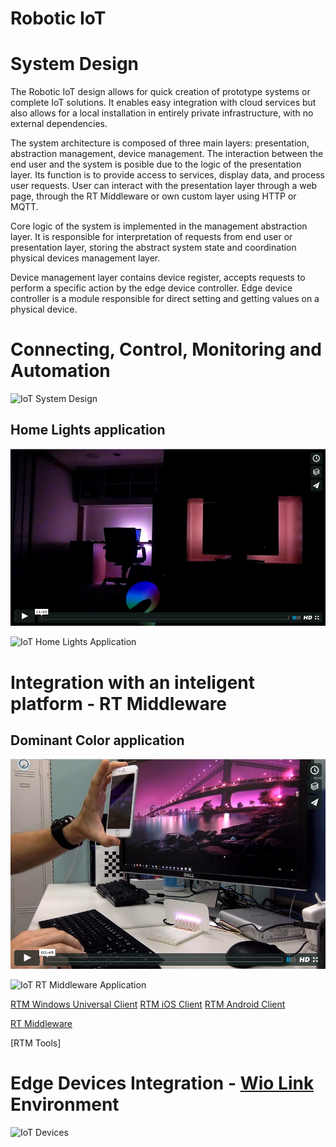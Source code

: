 # Robotic IoT

System Design
===============
The Robotic IoT design allows for quick creation of prototype systems or complete IoT solutions. 
It enables easy integration with cloud services but also allows for a local installation in entirely private infrastructure, 
with no external dependencies.

The system architecture is composed of three main layers: presentation, abstraction management, device management.
The interaction between the end user and the system is posible due to the logic of the presentation layer. Its function is to provide access to services, display data, and process user requests.
User can interact with the presentation layer through a web page, through the RT Middleware or own custom layer using HTTP or MQTT.

Core logic of the system is implemented in the management abstraction layer. It is responsible for interpretation of requests from end user or presentation layer, storing the abstract system state and coordination physical devices management layer.

Device management layer contains device register, accepts requests to perform a specific action by the edge device controller. 
Edge device controller is a module responsible for direct setting and getting values on a physical device.

Connecting, Control, Monitoring and Automation
===============
<img src="https://raw.githubusercontent.com/rachwal/IoT/master/img/IoT_Design.png" alt="IoT System Design"/>
<br/>

Home Lights application
---------------
[![Screenshot](https://raw.githubusercontent.com/rachwal/IoT/master/img/IoT_Home_Lights_screenshot.png)](https://vimeo.com/181041146)

<img src="https://raw.githubusercontent.com/rachwal/IoT/master/img/IoT_Home_Lights.png" alt="IoT Home Lights Application"/>

Integration with an inteligent platform - RT Middleware
===============

Dominant Color application
---------------
[![Screenshot](https://raw.githubusercontent.com/rachwal/IoT/master/img/IoT_RT_Middleware_screenshot.png)](https://vimeo.com/180534024)

<img src="https://raw.githubusercontent.com/rachwal/IoT/master/img/IoT_RT_Middleware.png" alt="IoT RT Middleware Application"/>

[RTM Windows Universal Client](https://github.com/rachwal/RTM-Windows-10-Client)
[RTM iOS Client](https://github.com/rachwal/RTM-iOS-Client)
[RTM Android Client](https://github.com/rachwal/RTM-Android-Client)

[RT Middleware](http://openrtm.org/openrtm/en/content/projects)

[RTM Tools]

Edge Devices Integration - [Wio Link](https://github.com/Seeed-Studio/Wio_Link) Environment
===============
<img src="https://raw.githubusercontent.com/rachwal/IoT/master/img/IoT_Devices.png" alt="IoT Devices"/>